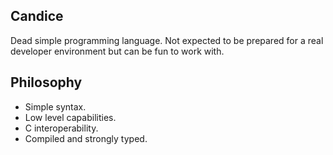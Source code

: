 ## Candice
Dead simple programming language.
Not expected to be prepared for a real developer environment but can
be fun to work with.

## Philosophy
* Simple syntax.
* Low level capabilities.
* C interoperability.
* Compiled and strongly typed.
